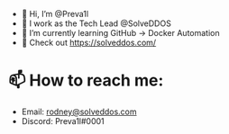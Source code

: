 - 👋 Hi, I’m @Preva1l
- 👀 I work as the Tech Lead @SolveDDOS
- 🌱 I’m currently learning GitHub -> Docker Automation
- 💞️ Check out https://solveddos.com/
# 📫 How to reach me:
- Email: rodney@solveddos.com
- Discord: Preva1l#0001

